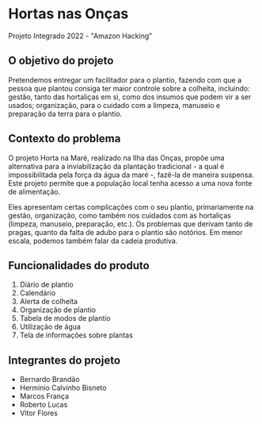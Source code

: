# Hortas nas Onças
Projeto Integrado 2022 - "Amazon Hacking"

## O objetivo do projeto
Pretendemos entregar um facilitador para o plantio, fazendo com que a pessoa que plantou consiga ter maior controle sobre a colheita, incluindo: gestão, tanto das hortaliças em si, como dos insumos que podem vir a ser usados; organização, para o cuidado com a limpeza, manuseio e preparação da terra para o plantio.

## Contexto do problema
O projeto Horta na Maré, realizado na Ilha das Onças, propõe uma alternativa para a inviabilização da plantação tradicional - a qual é impossibilitada pela força da água da maré -, fazê-la de maneira suspensa. Este projeto permite que a população local tenha acesso a uma nova fonte de alimentação.

Eles apresentam certas complicações com o seu plantio, primariamente na gestão, organização, como também nos cuidados com as hortaliças (limpeza, manuseio, preparação, etc.). Os problemas que derivam tanto de pragas, quanto da falta de adubo para o plantio são notórios. Em menor escala, podemos também falar da cadeia produtiva.

## Funcionalidades do produto
1. Diário de plantio
2. Calendário 
3. Alerta de colheita
4. Organização de plantio
5. Tabela de modos de plantio
6. Utilização de água
7. Tela de informações sobre plantas

## Integrantes do projeto
- Bernardo Brandão
- Herminio Calvinho Bisneto
- Marcos França
- Roberto Lucas
- Vitor Flores
